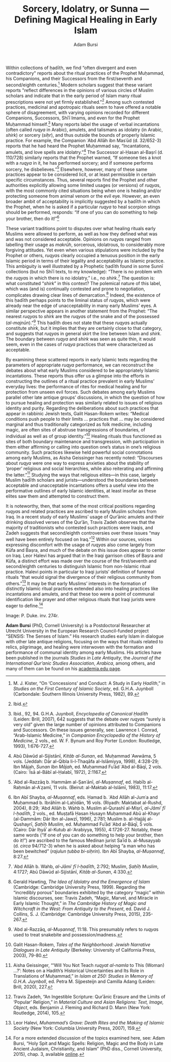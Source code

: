 ﻿---
layout: post
title: Sorcery, Idolatry, or Sunna — Defining Magical Healing in Early Islam
author: Adam Bursi
categories: contributions
tags: [contributions]
image: 
---

Within collections of ḥadīth, we find “often divergent and even contradictory" reports about the ritual practices of the Prophet Muḥammad, his Companions, and their Successors from the first/seventh and second/eighth centuries.[^1] Modern scholars suggest that these variant reports "reflect differences in the opinions of various circles of Muslim scholars and indicate that in the early period of Islam many ritual prescriptions were not yet firmly established."[^2] Among such contested practices, medicinal and apotropaic rituals seem to have offered a notable sphere of disagreement, with varying opinions recorded for different Companions, Successors, Shīʿī Imams, and even for the Prophet Muḥammad himself.[^3] Many reports label the usage of verbal incantations (often called *ruqya* in Arabic), amulets, and talismans as idolatry (in Arabic, *shirk*) or sorcery (*siḥr*), and thus outside the bounds of properly Islamic practice. For example, the Companion ʿAbd Allāh ibn Masʿūd (d. 32/652-3) reports that he had heard the Prophet Muḥammad say, “Incantations, amulets, and love spells are idolatry.”[^4] The Successor al-Ḥasan al-Baṣrī (d. 110/728) similarly reports that the Prophet warned, “If someone ties a knot with a *ruqya* in it, he has performed sorcery; and if someone performs sorcery, he disbelieves.”[^5] Elsewhere, however, many of these same practices appear to be considered licit, or at least permissible in certain specific circumstances. Thus, several reports find the Prophet and other authorities explicitly allowing some limited usages (or versions) of *ruqya*s, with the most commonly cited situations being when one is healing and/or protecting someone from animal venom or the evil eye. However, an even broader ambit of acceptability is implicitly suggested by a ḥadīth in which the Prophet, when he is asked if a particular *ruqya* to heal scorpion stings should be performed, responds: “If one of you can do something to help your brother, then do it!”[^6]


These variant traditions point to disputes over what healing rituals early Muslims were allowed to perform, as well as how they defined what was and was not considered acceptable. Opinions on *ruqya*s ranged from labelling their usage as *makrūh*, sorcerous, idolatrous, to considerably more forgiving attitudes. Yet even when various stipulations were included by the Prophet or others, *ruqya*s clearly occupied a tenuous position in the early Islamic period in terms of their legality and acceptability as Islamic practice. This ambiguity is well illustrated by a Prophetic ḥadīth found in some Sunnī collections (but no Shīʿī texts, to my knowledge): “There is no problem with the *ruqya*s in which there is no idolatry,” i.e., no *shirk*.[^7] The question is: what constituted “*shirk*” in this context? The polemical nature of this label, which was (and is) continually contested and prone to negotiation, complicates drawing clear lines of demarcation.[^8] Indeed, the existence of this ḥadīth perhaps points to the liminal status of *ruqya*s, which were already near the edge of unacceptability in many early Muslims’ eyes. A similar perspective appears in another statement from the Prophet: “The nearest *ruqya*s to *shirk* are the *ruqya*s of the snake and of the possessed (*al-majnūn*).”[^9] This ḥadīth does not state that these *ruqya*s actually constitute *shirk*, but it implies that they are certainly close to that category, and suggests that *ruqya*s in general skirt the line between Islam and *shirk*. The boundary between *ruqya* and *shirk* was seen as quite thin, it would seem, even in the cases of *ruqya* practices that were characterized as acceptable.


By examining these scattered reports in early Islamic texts regarding the parameters of appropriate *ruqya* performance, we can reconstruct the debates about what early Muslims considered to be appropriately Islamic incantations. These reports thus offer us a glimpse into the efforts in constructing the outlines of a ritual practice prevalent in early Muslims’ everyday lives: the performance of rites for medical healing and for protection from unseen evil forces. Such debates among early Muslims parallel other late antique groups’ discussions, in which the question of how to pursue healing and protection was similarly related to issues of religious identity and purity. Regarding the deliberations about such practices that appear in rabbinic Jewish texts, Galit Hasan-Rokem writes: “Medical conditions push people to their limits … practices that … may be considered marginal and thus traditionally categorized as folk medicine, including magic, are often sites of abstruse transgressions of boundaries, of individual as well as of group identity.”[^10] Healing rituals thus functioned as sites of both boundary maintenance and transgression, with participation in them either affirming or calling into question one’s status in one’s religious community. Such practices likewise held powerful social connotations among early Muslims, as Aisha Geissinger has recently noted: “Discourses about *ruqya* were one way to express anxieties about the stability of ‘proper’ religious and social hierarchies, while also reiterating and affirming the latter.”[^11] Studying the ways that religious elites—in this case, largely Muslim ḥadīth scholars and jurists—understood the boundaries between acceptable and unacceptable incantations offers a useful view into the performative outlines of early Islamic identities, at least insofar as these elites saw them and attempted to construct them.


It is noteworthy, then, that some of the most critical positions regarding *ruqya*s and related practices are ascribed to early Muslim scholars from Iraq. In a recent study of early Muslims’ usage of Qurʾānic amulets and their drinking dissolved verses of the Qurʾān, Travis Zadeh observes that the majority of traditionists who contested such practices were Iraqis, and Zadeh suggests that second/eighth controversies over these issues “may well have been entirely focused on Iraq.”[^12] Within our sources, voices expressing discomfort with the usage of *ruqya*s also come largely from Kūfa and Baṣra, and much of the debate on this issue does appear to center on Iraq. Leor Halevi has argued that in the Iraqi garrison cities of Baṣra and Kūfa, a distinct effort was made over the course of the first/seventh and second/eighth centuries to distinguish Islamic from non-Islamic ritual practice. Halevi points in particular to Iraqi jurists’ definition of funereal rituals “that would signal the divergence of their religious community from others.”[^13] It may be that early Muslims’ interests in the formation of distinctly Islamic ritual practices extended also into healing practices like incantations and amulets, and that these too were a point of communal identification like prayer and other religious rituals that Iraqi jurists were eager to define.[^14]

Image: P. Duke. inv. 274r.

[^1]: M. J. Kister, “On ‘Concessions’ and Conduct: A Study in Early *Ḥadīth*,” in *Studies on the First Century of Islamic Society*, ed. G.H.A. Juynboll (Carbondale: Southern Illinois University Press, 1982), 89.

[^2]: Ibid.

[^3]: Ibid., 92, 94. G.H.A. Juynboll, *Encyclopedia of Canonical Ḥadīth* (Leiden: Brill, 2007), 642 suggests that the debate over *ruqya*s “surely is very old” given the large number of opinions attributed to Companions and Successors. On these issues generally, see:  Lawrence I. Conrad, “Arab-Islamic Medicine,” in *Companion Encyclopedia of the History of Medicine*, 2 vols., ed.
W. F. Bynum and Roy Porter (London: Routledge, 1993), 1:676-727.

[^4]: Abū Dāwūd al-Sijistānī, *Kitāb al-Sunan*, ed. Muḥammad ʿAwwāma, 5 vols. (Jeddah: Dār al-Qibla li-l-Thaqāfa al-Islāmiyya, 1998), 4:328-29; Ibn Mājah, *Sunan Ibn Mājah*, ed. Muḥammad Fuʾād ʿAbd al-Bāqī, 2 vols. (Cairo: ʿĪsā al-Bābī al-Ḥalabī, 1972), 2:1167.

[^5]: ʿAbd al-Razzāq b. Hammām al-Ṣanʿānī, *al-Muṣannaf*, ed. Ḥabīb al-Raḥmān al-Aʿẓamī, 11 vols. (Beirut: al-Maktab al-Islāmī, 1983), 11:17.

[^6]: Ibn Abī Shayba, *al-Muṣannaf*, eds. Ḥamad b. ʿAbd Allāh al-Jumʿa and Muḥammad b. Ibrāhīm al-Laḥīdān, 16 vols. (Riyadh: Maktabat al-Rushd, 2004), 8:29; ʿAbd Allāh b. Wahb b. Muslim al-Qurashī al-Miṣrī, *al-Jāmiʿ fī l-ḥadīth*, 2 vols., ed. Muṣṭafā Ḥasan Ḥusayn Muḥammad Abū al-Khayr (al-Dammām: Dār Ibn al-Jawzī, 1996), 2:781; Muslim b. al-Ḥajjāj al-Qushayrī, *Ṣaḥīḥ Muslim*, ed. Muḥammad Fuʾād ʿAbd al-Bāqī, 5 vols. (Cairo: Dār Iḥyāʾ al-Kutub al-ʿArabiyya, 1955), 4:1726-27. Notably, these same words (“If one of you can do something to help your brother, then do it!”) are ascribed to the famous Medinan jurist Saʿīd b. al-Musayyab (d. *circa* 94/712-3) when he is asked about helping “a man who has been bewitched” (*rajulun ṭubba bi-siḥrin*). Ibn Abī Shayba, *al-Muṣannaf*, 8:27.

[^7]: ʿAbd Allāh b. Wahb, *al-Jāmiʿ fī l-ḥadīth*, 2:792; Muslim, *Ṣaḥīḥ Muslim*, 4:1727; Abū Dāwūd al-Sijistānī, *Kitāb al-Sunan*, 4:330.

[^8]: Gerald Hawting, *The Idea of Idolatry and the Emergence of Islam* (Cambridge: Cambridge University Press, 1999). Regarding the “incredibly porous” boundaries exhibited by the category “magic” within Islamic discourses, see: Travis Zadeh, “Magic, Marvel, and Miracle in Early Islamic Thought,” in *The Cambridge History of Magic and Witchcraft in the West: From Antiquity to the Present*, ed. David J. Collins, S. J. (Cambridge: Cambridge University Press, 2015), 235-267.

[^9]: ʿAbd al-Razzāq, *al-Muṣannaf*, 11:18. This presumably refers to *ruqya*s used to treat snakebite and possession/madness.

[^10]: Galit Hasan-Rokem, *Tales of the Neighborhood: Jewish Narrative Dialogues in Late Antiquity* (Berkeley: University of California Press, 2003), 79-80.

[^11]: Aisha Geissinger, “‘Will You Not Teach *ruqyat al-namla* to This (Woman) …?’: Notes on a Hadith’s Historical Uncertainties and Its Role in Translations of Muḥammad,” in *Islam at 250: Studies in Memory of G.H.A. Juynboll*, ed. Petra M. Sijpesteijn and Camilla Adang (Leiden: Brill, 2020), 227.

[^12]: Travis Zadeh, “An Ingestible Scripture: Qurʾānic Erasure and the Limits of ‘Popular’ Religion,” in *Material Culture and Asian Religions: Text, Image, Object*, eds. Benjamin J. Fleming and Richard D. Mann (New York: Routledge, 2014), 105.

[^13]: Leor Halevi, *Muhammad’s Grave: Death Rites and the Making of Islamic Society* (New York: Columbia University Press, 2007), 159.

[^14]: For a more extended discussion of the topics examined here, see: Adam Bursi, “Holy Spit and Magic Spells: Religion, Magic and the Body in Late Ancient Judaism, Christianity, and Islam” (PhD diss., Cornell University, 2015), chap. 3, available [online](https://hdl.handle.net/1813/40591).


**Adam Bursi** (PhD, Cornell University) is a Postdoctoral Researcher at Utrecht University in the European Research Council-funded project “SENSIS: The Senses of Islam.” His research studies early Islam in dialogue with other late antique religions, focusing on the ways that rituals related to relics, pilgrimage, and healing were interwoven with the formation and performance of communal identity among early Muslims. His articles have been published in the journals *Studies in Late Antiquity*, the *Journal of the International Qur’anic Studies Association*, *Arabica*, among others, and many of them can be found on his [academia.edu page](https://adambursi.academia.edu).

